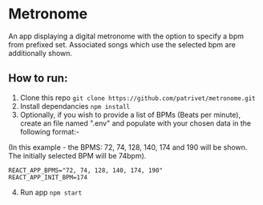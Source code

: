 # Metronome
An app displaying a digital metronome with the option to specify a bpm from prefixed set.  Associated songs which use the selected bpm are additionally shown.

## How to run:

 1. Clone this repo ```git clone https://github.com/patrivet/metronome.git```
 2. Install dependancies ```npm install```
 3.  Optionally, if you wish to provide a list of BPMs (Beats per minute), create an file named ".env" and populate with your chosen data in the following format:-

(In this example - the BPMS: 72, 74, 128, 140, 174 and 190 will be shown.  The initially selected BPM will be 74bpm).

```
REACT_APP_BPMS="72, 74, 128, 140, 174, 190"
REACT_APP_INIT_BPM=174
```

 4.  Run app ```npm start```
